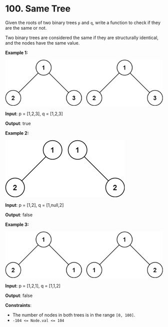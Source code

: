 
# 100. Same Tree

Given the roots of two binary trees `p` and `q`, write a function to check if they are the same or not.

Two binary trees are considered the same if they are structurally identical, and the nodes have the same value.

**Example 1:**

![ex1](./static/ex1.jpg)

**Input**: p = [1,2,3], q = [1,2,3]

**Output**: true

**Example 2:**

![ex2](./static/ex2.jpg)

**Input**: p = [1,2], q = [1,null,2]

**Output**: false

**Example 3:**

![ex3](./static/ex3.jpg)

**Input**: p = [1,2,1], q = [1,1,2]

**Output**: false

**Constraints**:

- The number of nodes in both trees is in the range `[0, 100]`.
- `-104 <= Node.val <= 104`
